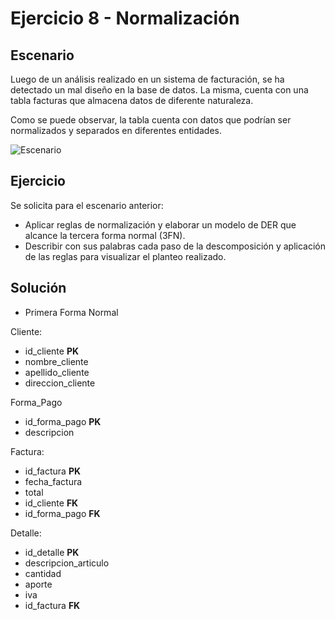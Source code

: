 # Ejercicio 8 - Normalización

## Escenario

Luego de un análisis realizado en un sistema de facturación, se ha detectado un mal diseño en la base de datos. La misma, cuenta con una tabla facturas que almacena datos de diferente naturaleza.

Como se puede observar, la tabla cuenta con datos que podrían ser normalizados y separados en diferentes entidades.

![Escenario](images/escenario.png)

## Ejercicio

Se solicita para el escenario anterior:

* Aplicar reglas de normalización y elaborar un modelo de DER que alcance la tercera forma normal (3FN).
* Describir con sus palabras cada paso de la descomposición y aplicación de las reglas para visualizar el planteo realizado.

## Solución

* Primera Forma Normal

Cliente:
* id_cliente **PK**
* nombre_cliente
* apellido_cliente
* direccion_cliente

Forma_Pago
* id_forma_pago **PK**
* descripcion

Factura:
* id_factura **PK**
* fecha_factura
* total
* id_cliente **FK**
* id_forma_pago **FK**

Detalle:
* id_detalle **PK**
* descripcion_articulo
* cantidad
* aporte
* iva
* id_factura **FK**